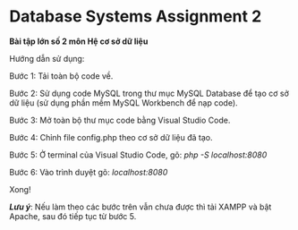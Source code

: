 # Database Systems Assignment 2
 
**Bài tập lớn số 2 môn Hệ cơ sở dữ liệu**

Hướng dẫn sử dụng:

Bước 1: Tải toàn bộ code về.

Bước 2: Sử dụng code MySQL trong thư mục MySQL Database để tạo cơ sở dữ liệu (sử dụng phần mềm MySQL Workbench để nạp code).

Bước 3: Mở toàn bộ thư mục code bằng Visual Studio Code.

Bước 4: Chỉnh file config.php theo cơ sở dữ liệu đã tạo.

Bước 5: Ở terminal của Visual Studio Code, gõ: _php -S localhost:8080_

Bước 6: Vào trình duyệt gõ: _localhost:8080_

Xong!

**_Lưu ý_**: Nếu làm theo các bước trên vẫn chưa được thì tải XAMPP và bật Apache, sau đó tiếp tục từ bước 5.
